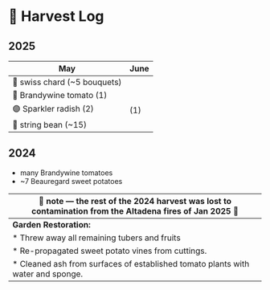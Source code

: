 # 🧺 Harvest Log

## 2025

| May                                  | June     | 
|--------------------------------------|----------|
| 🥬 swiss chard        (~5 bouquets)|       | 
| 🍅 Brandywine tomato  (1)               |          | 
| 🟣 Sparkler radish    (2)               |     (1)     | 
| 💮 string bean        (~15)             |          | 


## 2024

* many Brandywine tomatoes
* ~7 Beauregard sweet potatoes
  


|🚒  note — the rest of the 2024 harvest was lost to contamination from the Altadena fires of Jan 2025 🚒| 
|----------------------------------------------------------------------------------------------------|
|  **Garden Restoration:**                                                                           |
| * Threw away all remaining tubers and fruits                                                       |
| * Re-propagated sweet potato vines from cuttings.                                                  |
| * Cleaned ash from surfaces of established tomato plants with water and sponge.                    |
